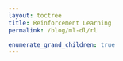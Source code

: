 ```yaml
---
layout: toctree
title: Reinforcement Learning
permalink: /blog/ml-dl/rl

enumerate_grand_children: true
---
```

